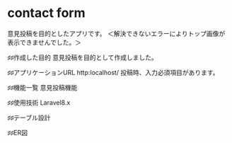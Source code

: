 # contact form
意見投稿を目的としたアプリです。
＜解決できないエラーによりトップ画像が表示できませんでした。＞

♯♯作成した目的
意見投稿を目的として作成しました。

♯♯アプリケーションURL
http:localhost/
投稿時、入力必須項目があります。

♯♯機能一覧
意見投稿機能

♯♯使用技術
Laravel8.x

♯♯テーブル設計

♯♯ER図
